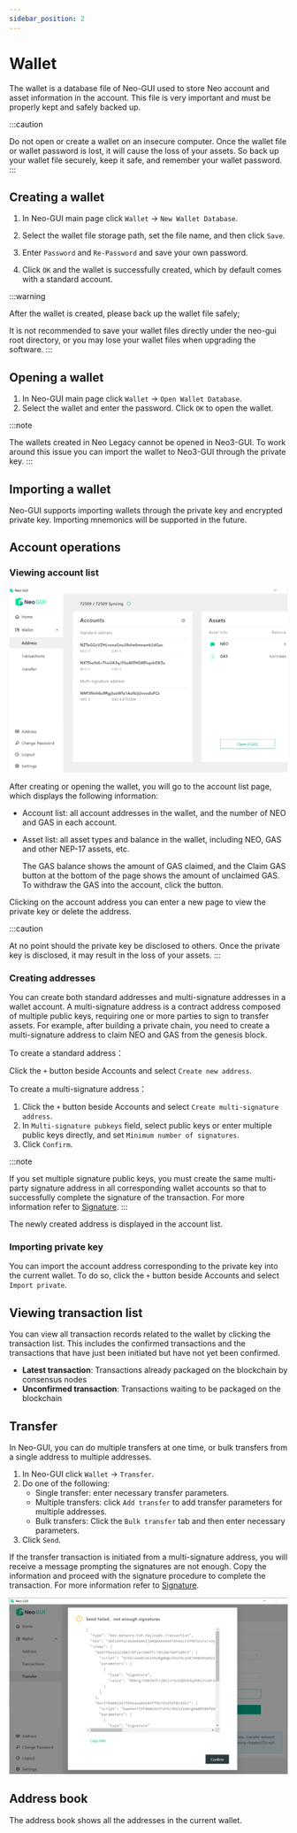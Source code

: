 ```yaml
---
sidebar_position: 2
---
```

# Wallet

The wallet is a database file of Neo-GUI used to store Neo account and asset information in the account. This file is very important and must be properly kept and safely backed up.

:::caution

Do not open or create a wallet on an insecure computer. Once the wallet file or wallet password is lost, it will cause the loss of your assets. So back up your wallet file securely, keep it safe, and remember your wallet password.
:::

## Creating a wallet

1. In Neo-GUI main page click `Wallet` -> `New Wallet Database`.

2. Select the wallet file storage path, set the file name, and then click `Save`.

3. Enter `Password` and `Re-Password` and save your own password.

4. Click `OK` and the wallet is successfully created, which by default comes with a standard account.

:::warning

After the wallet is created, please back up the wallet file safely;

It is not recommended to save your wallet files directly under the neo-gui root directory, or you may lose your wallet files when upgrading the software.
:::

## Opening a wallet

1. In Neo-GUI main page click `Wallet` -> `Open Wallet Database`.
2. Select the wallet and enter the password. Click `OK` to open the wallet.

:::note

The wallets created in Neo Legacy cannot be opened in Neo3-GUI. To work around this issue you can import the wallet to Neo3-GUI through the private key.
:::

## Importing a wallet

Neo-GUI supports importing wallets through the private key and encrypted private key. Importing  mnemonics will be supported in the future.

## Account operations

### Viewing account list

![](../assets/guiWallet.png)

After creating or opening the wallet, you will go to the account list page, which displays the following information:

- Account list: all account addresses in the wallet, and the number of NEO and GAS in each account.

- Asset list: all asset types and balance in the wallet, including NEO, GAS and other NEP-17 assets, etc.

  The GAS balance shows the amount of GAS claimed, and the Claim GAS button at the bottom of the page shows the amount of unclaimed GAS. To withdraw the GAS into the account, click the button.

Clicking on the account address you can enter a new page to view the private key or delete the address.


:::caution

At no point should the private key be disclosed to others. Once the private key is disclosed, it may result in the loss of your assets.
:::

### Creating addresses

You can create both standard addresses and multi-signature addresses in a wallet account. A multi-signature address is a contract address composed of multiple public keys, requiring one or more parties to sign to transfer assets. For example, after building a private chain, you need to create a multi-signature address to claim NEO and GAS from the genesis block.

To create a standard address：

Click the `+` button beside Accounts and select `Create new address`.

To create a multi-signature address：

1. Click the `+` button beside Accounts and select `Create multi-signature address`.
2. In `Multi-signature pubkeys` field, select public keys or enter multiple public keys directly, and set `Minimum number of signatures`.
3. Click `Confirm`.

:::note

If you set multiple signature public keys, you must create the same multi-party signature address in all corresponding wallet accounts so that to successfully complete the signature of the transaction. For more information refer to [Signature](advanced.md).
:::

The newly created address is displayed in the account list.

### Importing private key

You can import the account address corresponding to the private key into the current wallet. To do so, click the `+` button beside Accounts and select `Import private`.

## Viewing transaction list

You can view all transaction records related to the wallet by clicking the transaction list. This includes the confirmed transactions and the transactions that have just been initiated but have not yet been confirmed.

+ **Latest transaction**: Transactions already packaged on the blockchain by consensus nodes
+ **Unconfirmed transaction**: Transactions waiting to be packaged on the blockchain

## Transfer

In Neo-GUI, you can do multiple transfers at one time, or bulk transfers from a single address to multiple addresses.

1. In Neo-GUI click `Wallet` -> `Transfer`.
2. Do one of the following:
   - Single transfer: enter necessary transfer parameters.
   - Multiple transfers: click `Add transfer` to add transfer parameters for multiple addresses.
   - Bulk transfers: Click the `Bulk transfer` tab and then enter necessary parameters.
3. Click `Send`.

If the transfer transaction is initiated from a multi-signature address, you will receive a message prompting the signatures are not enough. Copy the information and proceed with the signature procedure to complete the transaction. For more information refer to  [Signature](advanced.md).

![](../assets/sign_1.png)

## Address book

The address book shows all the addresses in the current wallet.
